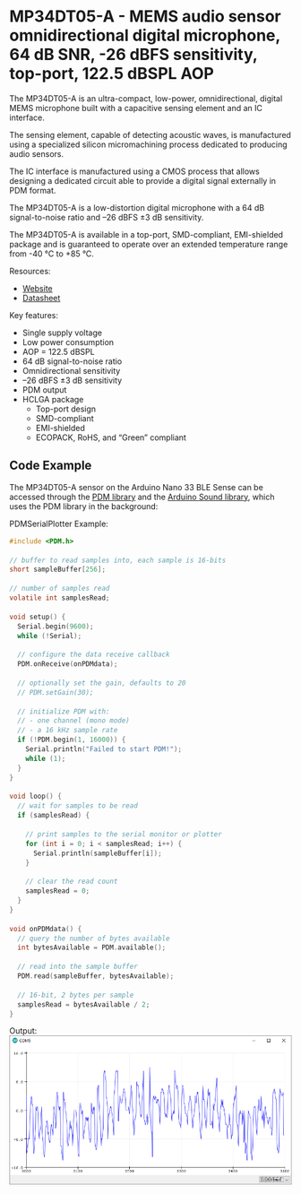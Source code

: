 # MP34DT05-A - MEMS audio sensor omnidirectional digital microphone, 64 dB SNR, -26 dBFS sensitivity, top-port, 122.5 dBSPL AOP 

The MP34DT05-A is an ultra-compact, low-power, omnidirectional, digital MEMS microphone built with a capacitive sensing element and an IC interface.

The sensing element, capable of detecting acoustic waves, is manufactured using a specialized silicon micromachining process dedicated to producing audio sensors.

The IC interface is manufactured using a CMOS process that allows designing a dedicated circuit able to provide a digital signal externally in PDM format.

The MP34DT05-A is a low-distortion digital microphone with a 64 dB signal-to-noise ratio and –26 dBFS ±3 dB sensitivity.

The MP34DT05-A is available in a top-port, SMD-compliant, EMI-shielded package and is guaranteed to operate over an extended temperature range from -40 °C to +85 °C.

Resources:
* [Website](https://www.st.com/en/audio-ics/mp34dt05-a.html)
* [Datasheet](https://www.st.com/resource/en/datasheet/mp34dt05-a.pdf)

Key features:
* Single supply voltage
* Low power consumption
* AOP = 122.5 dBSPL
* 64 dB signal-to-noise ratio
* Omnidirectional sensitivity
* –26 dBFS ±3 dB sensitivity
* PDM output
* HCLGA package
    * Top-port design
    * SMD-compliant
    * EMI-shielded
    * ECOPACK, RoHS, and “Green” compliant

## Code Example

The MP34DT05-A sensor on the Arduino Nano 33 BLE Sense can be accessed through the [PDM library](https://www.arduino.cc/en/Reference/PDM) and the [Arduino Sound library](https://www.arduino.cc/en/Reference/ArduinoSound), which uses the PDM library in the background:

PDMSerialPlotter Example:
```c
#include <PDM.h>

// buffer to read samples into, each sample is 16-bits
short sampleBuffer[256];

// number of samples read
volatile int samplesRead;

void setup() {
  Serial.begin(9600);
  while (!Serial);

  // configure the data receive callback
  PDM.onReceive(onPDMdata);

  // optionally set the gain, defaults to 20
  // PDM.setGain(30);

  // initialize PDM with:
  // - one channel (mono mode)
  // - a 16 kHz sample rate
  if (!PDM.begin(1, 16000)) {
    Serial.println("Failed to start PDM!");
    while (1);
  }
}

void loop() {
  // wait for samples to be read
  if (samplesRead) {

    // print samples to the serial monitor or plotter
    for (int i = 0; i < samplesRead; i++) {
      Serial.println(sampleBuffer[i]);
    }

    // clear the read count
    samplesRead = 0;
  }
}

void onPDMdata() {
  // query the number of bytes available
  int bytesAvailable = PDM.available();

  // read into the sample buffer
  PDM.read(sampleBuffer, bytesAvailable);

  // 16-bit, 2 bytes per sample
  samplesRead = bytesAvailable / 2;
}
```

Output:
![](images/PDMSerialPlotter.PNG)